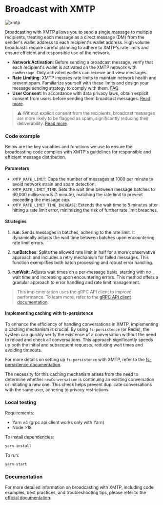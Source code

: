 # Broadcast with XMTP

![xmtp](https://github.com/xmtp/xmtp-quickstart-reactjs/assets/1447073/3f2979ec-4d13-4c3d-bf20-deab3b2ffaa1)

Broadcasting with XMTP allows you to send a single message to multiple recipients, treating each message as a direct message (DM) from the sender's wallet address to each recipient's wallet address. High volume broadcasts require careful planning to adhere to XMTP's rate limits and ensure efficient and responsible use of the network.

- **Network Activation**: Before sending a broadcast message, verify that each recipient's wallet is activated on the XMTP network with `canMessage`. Only activated wallets can receive and view messages.
- **Rate Limiting**: XMTP imposes rate limits to maintain network health and prevent spam. Familiarize yourself with these limits and design your message sending strategy to comply with them. [FAQ](https://xmtp.org/docs/faq#rate-limiting).
- **User Consent**: In accordance with data privacy laws, obtain explicit consent from users before sending them broadcast messages. [Read more](https://xmtp.org/docs/build/user-consent).

> ⚠️
> Without explicit consent from the recipients, broadcast messages are more likely to be flagged as spam, significantly reducing their deliverability. [Read more](https://xmtp.org/docs/build/user-consent).

### Code example

Below are the key variables and functions we use to ensure the broadcasting code complies with XMTP's guidelines for responsible and efficient message distribution.

#### Parameters

- `XMTP_RATE_LIMIT`: Caps the number of messages at 1000 per minute to avoid network strain and spam detection.
- `XMTP_RATE_LIMIT_TIME`: Sets the wait time between message batches to 60,000 milliseconds (1 minute), matching the rate limit to prevent exceeding the message cap.
- `XMTP_RATE_LIMIT_TIME_INCREASE`: Extends the wait time to 5 minutes after hitting a rate limit error, minimizing the risk of further rate limit breaches.

#### Strategies

1. **run**: Sends messages in batches, adhering to the rate limit. It dynamically adjusts the wait time between batches upon encountering rate limit errors.
2. **runBatches**: Splits the allowed rate limit in half for a more conservative approach and includes a retry mechanism for failed messages. This function exemplifies both batch processing and robust error handling.

3. **runWait**: Adjusts wait times on a per-message basis, starting with no wait time and increasing upon encountering errors. This method offers a granular approach to error handling and rate limit management.

> This implementation uses the gRPC API client to improve performance. To learn more, refer to the [gRPC API client documentation](https://github.com/xmtp/xmtp-node-js-tools/tree/main/packages/grpc-api-client).

#### Implementing caching with fs-persistence

To enhance the efficiency of handling conversations in XMTP, implementing a caching mechanism is crucial. By using `fs-persistence` (or Redis), the system can quickly verify the existence of a conversation without the need to reload and check all conversations. This approach significantly speeds up both the initial and subsequent requests, reducing wait times and avoiding timeouts.

For more details on setting up `fs-persistence` with XMTP, refer to the [fs-persistence documentation](https://github.com/xmtp/xmtp-node-js-tools/tree/main/packages/fs-persistence).

The necessity for this caching mechanism arises from the need to determine whether `newConversation` is continuing an existing conversation or initiating a new one. This check helps prevent duplicate conversations with the same user, adhering to privacy restrictions.

### Local testing

Requirements:

- Yarn v4 (grpc api client works only with Yarn)
- Node >18

To install dependencies:

```bash
yarn install
```

To run:

```bash
yarn start
```

### Documentation

For more detailed information on broadcasting with XMTP, including code examples, best practices, and troubleshooting tips, please refer to the [official documentation](https://xmtp.org/docs/tutorials/broadcast).

